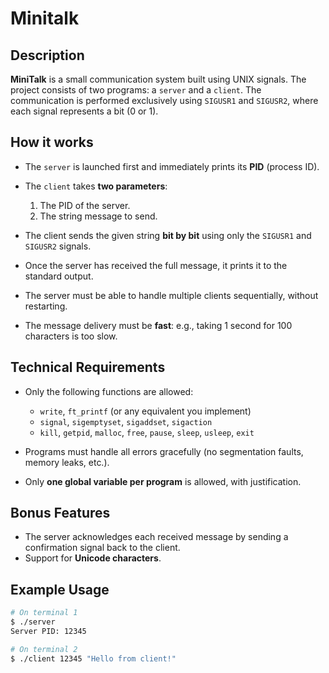 # Minitalk

## Description

**MiniTalk** is a small communication system built using UNIX signals. The project consists of two programs: a `server` and a `client`. The communication is performed exclusively using `SIGUSR1` and `SIGUSR2`, where each signal represents a bit (0 or 1).

## How it works

- The `server` is launched first and immediately prints its **PID** (process ID).
- The `client` takes **two parameters**:
  1. The PID of the server.
  2. The string message to send.

- The client sends the given string **bit by bit** using only the `SIGUSR1` and `SIGUSR2` signals.
- Once the server has received the full message, it prints it to the standard output.
- The server must be able to handle multiple clients sequentially, without restarting.
- The message delivery must be **fast**: e.g., taking 1 second for 100 characters is too slow.

## Technical Requirements

- Only the following functions are allowed:
  - `write`, `ft_printf` (or any equivalent you implement)
  - `signal`, `sigemptyset`, `sigaddset`, `sigaction`
  - `kill`, `getpid`, `malloc`, `free`, `pause`, `sleep`, `usleep`, `exit`

- Programs must handle all errors gracefully (no segmentation faults, memory leaks, etc.).
- Only **one global variable per program** is allowed, with justification.

## Bonus Features

- The server acknowledges each received message by sending a confirmation signal back to the client.
- Support for **Unicode characters**.

## Example Usage

```bash
# On terminal 1
$ ./server
Server PID: 12345

# On terminal 2
$ ./client 12345 "Hello from client!"